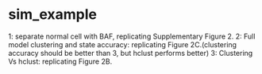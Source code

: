 # sim_example

1: separate normal cell with BAF, replicating Supplementary Figure 2.
2: Full model clustering and state accuracy: replicating Figure 2C.(clustering accuracy should be better than 3, but hclust performs better)
3: Clustering Vs hclust: replicating Figure 2B.   
